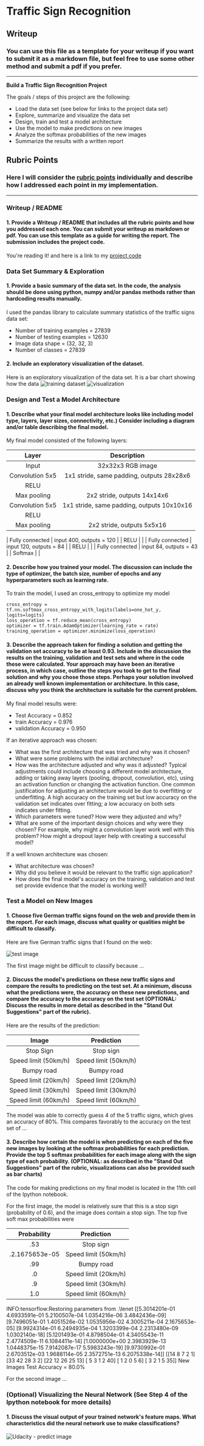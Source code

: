 # **Traffic Sign Recognition** 

## Writeup

### You can use this file as a template for your writeup if you want to submit it as a markdown file, but feel free to use some other method and submit a pdf if you prefer.

---

**Build a Traffic Sign Recognition Project**

The goals / steps of this project are the following:
* Load the data set (see below for links to the project data set)
* Explore, summarize and visualize the data set
* Design, train and test a model architecture
* Use the model to make predictions on new images
* Analyze the softmax probabilities of the new images
* Summarize the results with a written report


[//]: # (Image References)

[image1]: ./examples/hist.png "Visualization"
[image2]: ./examples/train_image.png "Training dataset"
[image3]: ./examples/test_image.png "Test image"
[image4]: ./examples/acc.png "training acc"
[image5]: ./examples/test_image_validation.png "Test image result"


## Rubric Points
### Here I will consider the [rubric points](https://review.udacity.com/#!/rubrics/481/view) individually and describe how I addressed each point in my implementation.  

---
### Writeup / README

#### 1. Provide a Writeup / README that includes all the rubric points and how you addressed each one. You can submit your writeup as markdown or pdf. You can use this template as a guide for writing the report. The submission includes the project code.

You're reading it! and here is a link to my [project code](https://github.com/ruyi-tsai/CarND-Traffic-Sign-Classifier-Project/blob/master/Traffic_Sign_Classifier.ipynb)

### Data Set Summary & Exploration

#### 1. Provide a basic summary of the data set. In the code, the analysis should be done using python, numpy and/or pandas methods rather than hardcoding results manually.

I used the pandas library to calculate summary statistics of the traffic
signs data set:

* Number of training examples = 27839
* Number of testing examples = 12630
* Image data shape = (32, 32, 3)
* Number of classes = 27839

#### 2. Include an exploratory visualization of the dataset.

Here is an exploratory visualization of the data set. It is a bar chart showing how the data
![training dataset][image2]
![visualization][image1]

### Design and Test a Model Architecture



#### 1. Describe what your final model architecture looks like including model type, layers, layer sizes, connectivity, etc.) Consider including a diagram and/or table describing the final model.

My final model consisted of the following layers:

| Layer         		|     Description	        					| 
|:---------------------:|:---------------------------------------------:| 
| Input         		| 32x32x3 RGB image   							| 
| Convolution 5x5     	| 1x1 stride, same padding, outputs 28x28x6 	|
| RELU					|												|
| Max pooling	      	| 2x2 stride,  outputs 14x14x6 				|
| Convolution 5x5     	| 1x1 stride, same padding, outputs 10x10x16 	|
| RELU					|												|
| Max pooling	      	| 2x2 stride,  outputs 5x5x16 				|


| Fully connected		| input 400, outputs = 120       									|
| RELU					|												|
| Fully connected		| input 120, outputs = 84       									|
| RELU					|												|
| Fully connected		| input 84, outputs = 43       									|
| Softmax				|         									|

 


#### 2. Describe how you trained your model. The discussion can include the type of optimizer, the batch size, number of epochs and any hyperparameters such as learning rate.

To train the model, I used an cross_entropy to optimize my model
```
cross_entropy = tf.nn.softmax_cross_entropy_with_logits(labels=one_hot_y, logits=logits)
loss_operation = tf.reduce_mean(cross_entropy)
optimizer = tf.train.AdamOptimizer(learning_rate = rate)
training_operation = optimizer.minimize(loss_operation)
```

#### 3. Describe the approach taken for finding a solution and getting the validation set accuracy to be at least 0.93. Include in the discussion the results on the training, validation and test sets and where in the code these were calculated. Your approach may have been an iterative process, in which case, outline the steps you took to get to the final solution and why you chose those steps. Perhaps your solution involved an already well known implementation or architecture. In this case, discuss why you think the architecture is suitable for the current problem.

My final model results were:
* Test Accuracy = 0.852
* train Accuracy = 0.976
* validation Accuracy = 0.950

If an iterative approach was chosen:
* What was the first architecture that was tried and why was it chosen?
* What were some problems with the initial architecture?
* How was the architecture adjusted and why was it adjusted? Typical adjustments could include choosing a different model architecture, adding or taking away layers (pooling, dropout, convolution, etc), using an activation function or changing the activation function. One common justification for adjusting an architecture would be due to overfitting or underfitting. A high accuracy on the training set but low accuracy on the validation set indicates over fitting; a low accuracy on both sets indicates under fitting.
* Which parameters were tuned? How were they adjusted and why?
* What are some of the important design choices and why were they chosen? For example, why might a convolution layer work well with this problem? How might a dropout layer help with creating a successful model?

If a well known architecture was chosen:
* What architecture was chosen?
* Why did you believe it would be relevant to the traffic sign application?
* How does the final model's accuracy on the training, validation and test set provide evidence that the model is working well?
 

### Test a Model on New Images

#### 1. Choose five German traffic signs found on the web and provide them in the report. For each image, discuss what quality or qualities might be difficult to classify.

Here are five German traffic signs that I found on the web:

![test image][image3]

The first image might be difficult to classify because ...

#### 2. Discuss the model's predictions on these new traffic signs and compare the results to predicting on the test set. At a minimum, discuss what the predictions were, the accuracy on these new predictions, and compare the accuracy to the accuracy on the test set (OPTIONAL: Discuss the results in more detail as described in the "Stand Out Suggestions" part of the rubric).

Here are the results of the prediction:

| Image			        |     Prediction	        					| 
|:---------------------:|:---------------------------------------------:| 
| Stop Sign      		| Stop sign   									| 
| Speed limit (50km/h)    			| Speed limit (50km/h) 										|
| Bumpy road				| Bumpy road										|
| Speed limit (20km/h)	      		| Speed limit (20km/h)				 				|
| Speed limit (30km/h)			|Speed limit (30km/h)      							|
| Speed limit (60km/h)			|Speed limit (60km/h)      							|


The model was able to correctly guess 4 of the 5 traffic signs, which gives an accuracy of 80%. This compares favorably to the accuracy on the test set of ...

#### 3. Describe how certain the model is when predicting on each of the five new images by looking at the softmax probabilities for each prediction. Provide the top 5 softmax probabilities for each image along with the sign type of each probability. (OPTIONAL: as described in the "Stand Out Suggestions" part of the rubric, visualizations can also be provided such as bar charts)

The code for making predictions on my final model is located in the 11th cell of the Ipython notebook.

For the first image, the model is relatively sure that this is a stop sign (probability of 0.6), and the image does contain a stop sign. The top five soft max probabilities were

| Probability         	|     Prediction	        					| 
|:---------------------:|:---------------------------------------------:| 
| .53         			| Stop sign    									| 
| .2.1675653e-05    				| Speed limit (50km/h) 	 										|
| .99					| Bumpy road													|
| .0	      			| Speed limit (20km/h)				 				|
| .9				    | Speed limit (30km/h)     							|
| 1.0			    | Speed limit (60km/h)     							|

INFO:tensorflow:Restoring parameters from .\lenet
[[5.3014201e-01 4.6933591e-01 5.2100507e-04 1.0354216e-06 3.4842436e-09]
 [9.7496051e-01 1.4051526e-02 1.0535956e-02 4.3005211e-04 2.1675653e-05]
 [9.9924314e-01 6.2494935e-04 1.3203399e-04 2.2313480e-09 1.0302140e-18]
 [5.1201493e-01 4.8798504e-01 4.3405543e-11 2.4774509e-11 6.1084411e-14]
 [1.0000000e+00 2.3983929e-13 1.0448375e-15 7.9142087e-17 5.5983243e-19]
 [9.9730992e-01 2.6703512e-03 1.9688114e-05 2.3572751e-13 6.2075338e-14]]
[[14  8  7  2  1]
 [33 42 28  3  2]
 [22 12 26 25 13]
 [ 5  3  1  2 40]
 [ 1  2  0  5  6]
 [ 3  2  1  5 35]]
New Images Test Accuracy = 80.0%

For the second image ... 

### (Optional) Visualizing the Neural Network (See Step 4 of the Ipython notebook for more details)
#### 1. Discuss the visual output of your trained network's feature maps. What characteristics did the neural network use to make classifications?

![Udacity - predict image][image4]
